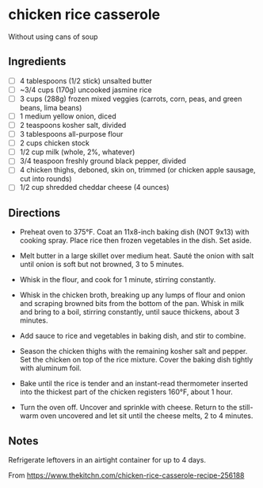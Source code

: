 # chicken rice casserole

Without using cans of soup

## Ingredients

* [ ] 4 tablespoons (1/2 stick) unsalted butter
* [ ] ~3/4 cups (170g) uncooked jasmine rice
* [ ] 3 cups (288g) frozen mixed veggies (carrots, corn, peas, and green beans, lima beans)
* [ ] 1 medium yellow onion, diced
* [ ] 2 teaspoons kosher salt, divided
* [ ] 3 tablespoons all-purpose flour
* [ ] 2 cups chicken stock
* [ ] 1/2 cup milk (whole, 2%, whatever)
* [ ] 3/4 teaspoon freshly ground black pepper, divided
* [ ] 4 chicken thighs, deboned, skin on, trimmed (or chicken apple sausage, cut into rounds)
* [ ] 1/2 cup shredded cheddar cheese (4 ounces)

## Directions

* Preheat oven to 375°F. Coat an 11x8-inch baking dish (NOT 9x13) with cooking spray. Place rice then frozen vegetables in the dish. Set aside.

* Melt butter in a large skillet over medium heat. Sauté the onion with salt until onion is soft but not browned, 3 to 5 minutes.

* Whisk in the flour, and cook for 1 minute, stirring constantly.

* Whisk in the chicken broth, breaking up any lumps of flour and onion and scraping browned bits from the bottom of the pan. Whisk in milk and bring to a boil, stirring constantly, until sauce thickens, about 3 minutes.

* Add sauce to rice and vegetables in baking dish, and stir to combine.

* Season the chicken thighs with the remaining kosher salt and pepper. Set the chicken on top of the rice mixture. Cover the baking dish tightly with aluminum foil.

* Bake until the rice is tender and an instant-read thermometer inserted into the thickest part of the chicken registers 160°F, about 1 hour.

* Turn the oven off. Uncover and sprinkle with cheese. Return to the still-warm oven uncovered and let sit until the cheese melts, 2 to 4 minutes.

## Notes

Refrigerate leftovers in an airtight container for up to 4 days.

From https://www.thekitchn.com/chicken-rice-casserole-recipe-256188
